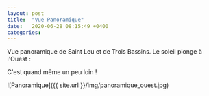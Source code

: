 ```yaml
---
layout: post
title:  "Vue Panoramique"
date:   2020-06-28 08:15:49 +0400
categories: 
---
```



Vue panoramique de Saint Leu et de Trois Bassins. Le soleil plonge à l'Ouest :

C'est quand même un peu loin !

![Panoramique]({{ site.url }}/img/panoramique_ouest.jpg)
